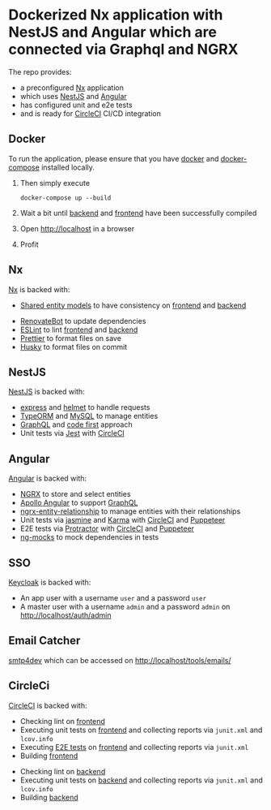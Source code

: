 # Dockerized Nx application with NestJS and Angular which are connected via Graphql and NGRX

The repo provides:

- a preconfigured [Nx](https://nx.dev) application
- which uses [NestJS](https://nestjs.com) and [Angular](https://angular.io)
- has configured unit and e2e tests
- and is ready for [CircleCI](https://circleci.com) CI/CD integration

## Docker

To run the application, please ensure that you have [docker](https://www.docker.com) and [docker-compose](https://docs.docker.com/compose/) installed locally.

1. Then simply execute

   ```shell
   docker-compose up --build
   ```

1. Wait a bit until [backend](./apps/ct-backend) and [frontend](./apps/ct-frontend) have been successfully compiled

1. Open [http://localhost](http://localhost) in a browser

1. Profit

## Nx

[Nx](https://nx.dev) is backed with:

- [Shared entity models](./libs/ct-models/src) to have consistency on [frontend](./apps/ct-frontend) and [backend](./apps/ct-backend)

* [RenovateBot](https://www.whitesourcesoftware.com/free-developer-tools/renovate) to update dependencies
* [ESLint](https://eslint.org) to lint [frontend](./apps/ct-frontend) and [backend](./apps/ct-backend)
* [Prettier](https://prettier.io) to format files on save
* [Husky](https://typicode.github.io/husky) to format files on commit

## NestJS

[NestJS](https://nestjs.com) is backed with:

- [express](https://expressjs.com) and [helmet](https://helmetjs.github.io) to handle requests
- [TypeORM](https://typeorm.io) and [MySQL](https://www.mysql.com) to manage entities
- [GraphQL](https://www.graphql.com) and [code first](https://docs.nestjs.com/graphql/quick-start#code-first) approach
- Unit tests via [Jest](https://jestjs.io) with [CircleCI](https://circleci.com)

## Angular

[Angular](https://angular.io) is backed with:

- [NGRX](https://ngrx.io) to store and select entities
- [Apollo Angular](https://apollo-angular.com) to support [GraphQL](https://www.graphql.com)
- [ngrx-entity-relationship](https://ngrx-entity-relationship.sudo.eu) to manage entities with their relationships
- Unit tests via [jasmine](https://jasmine.github.io) and [Karma](https://karma-runner.github.io) with [CircleCI](https://circleci.com) and [Puppeteer](https://pptr.dev)
- E2E tests via [Protractor](https://www.protractortest.org/) with [CircleCI](https://circleci.com) and [Puppeteer](https://pptr.dev)
- [ng-mocks](https://ng-mocks.sudo.eu) to mock dependencies in tests

## SSO

[Keycloak](https://https://www.keycloak.org) is backed with:

- An app user with a username `user` and a password `user`
- A master user with a username `admin` and a password `admin` on [http://localhost/auth/admin](http://localhost/auth/admin)

## Email Catcher

[smtp4dev](https://github.com/rnwood/smtp4dev#readme) which can be accessed on [http://localhost/tools/emails/](http://localhost/tools/emails/)

## CircleCi

[CircleCI](https://circleci.com) is backed with:

- Checking lint on [frontend](./apps/ct-frontend)
- Executing unit tests on [frontend](./apps/ct-frontend) and collecting reports via `junit.xml` and `lcov.info`
- Executing [E2E tests](./apps/ct-frontend-e2e) on [frontend](./apps/ct-frontend) and collecting reports via `junit.xml`
- Building [frontend](./apps/ct-frontend)

* Checking lint on [backend](./apps/ct-backend)
* Executing unit tests on [backend](./apps/ct-backend) and collecting reports via `junit.xml` and `lcov.info`
* Building [backend](./apps/ct-backend)
